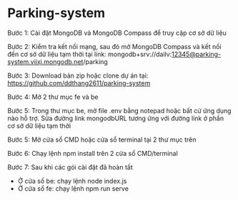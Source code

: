# Parking-system

Bước 1: Cài đặt MongoDB và MongoDB Compass để truy cập cơ sở dữ liệu

Bước 2: Kiểm tra kết nối mạng, sau đó mở MongoDB Compass và kết nối đến cơ sở
dữ liệu tạm thời tại link:
mongodb+srv://dailv:12345@parking-system.viixj.mongodb.net/parking

Bước 3: Download bản zip hoặc clone dự án tại:
https://github.com/ddthang2611/parking-system

Bước 4: Mở 2 thư mục fe và be

Bước 5: Trong thư mục be, mở file .env bằng notepad hoặc bất cứ ứng dụng nào hỗ
trợ. Sửa đường link mongodbURL tương ứng với đường link ở phần cơ sở dữ liệu tạm thời

Bước 5: Mở cửa sổ CMD hoặc cửa sổ terminal tại 2 thư mục trên

Bước 6: Chạy lệnh npm install trên 2 cửa sổ CMD/terminal

Bước 7: Sau khi các gói cài đặt đã hoàn tất
- Ở cửa số be: chạy lệnh node index.js
- Ở cửa sổ fe: chạy lệnh npm run serve
